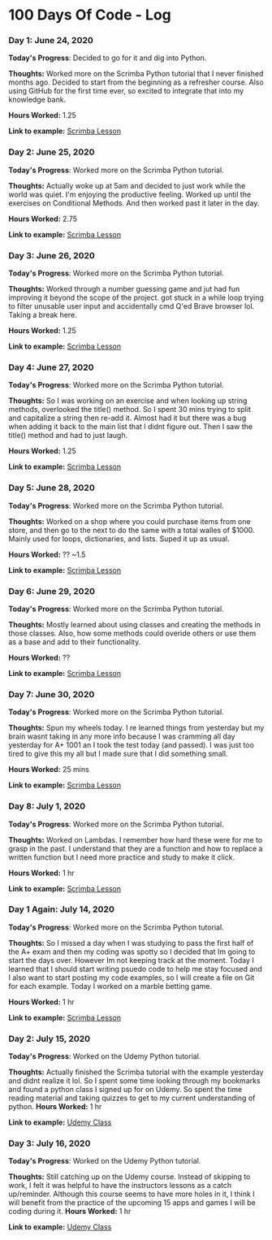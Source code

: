 # 100 Days Of Code - Log

### Day 1: June 24, 2020

**Today's Progress**: Decided to go for it and dig into Python.

**Thoughts:** Worked more on the Scrimba Python tutorial that I never finished months ago. Decided to start from the beginning as a refresher course. Also using GitHub for the first time ever, so excited to integrate that into my knowledge bank.

**Hours Worked:** 1.25

**Link to example:** [Scrimba Lesson](https://scrimba.com/course/gpython)


### Day 2: June 25, 2020

**Today's Progress**: Worked more on the Scrimba Python tutorial.

**Thoughts:** Actually woke up at 5am and decided to just work while the world was quiet. I'm enjoying the productive feeling. Worked up until the exercises on Conditional Methods. And then worked past it later in the day.

**Hours Worked:** 2.75

**Link to example:** [Scrimba Lesson](https://scrimba.com/p/pNpZMAB/c2PWdWCN)

### Day 3: June 26, 2020

**Today's Progress**: Worked more on the Scrimba Python tutorial.

**Thoughts:** Worked through a number guessing game and jut had fun improving it beyond the scope of the project. got stuck in a while loop trying to filter unusable user input and accidentally cmd Q'ed Brave browser lol. Taking a break here.

**Hours Worked:** 1.25

**Link to example:** [Scrimba Lesson](https://scrimba.com/p/pNpZMAB/cV8WmMcM)

### Day 4: June 27, 2020

**Today's Progress**: Worked more on the Scrimba Python tutorial.

**Thoughts:** So I was working on an exercise and when looking up string methods, overlooked the title() method. So I spent 30 mins trying to split and capitalize a string then re-add it. Almost had it but there was a bug when adding it back to the main list that I didnt figure out. Then I saw the title() method and had to just laugh.

**Hours Worked:** 1.25

**Link to example:** [Scrimba Lesson](https://scrimba.com/p/pNpZMAB/cV8WmMcM)


### Day 5: June 28, 2020

**Today's Progress**: Worked more on the Scrimba Python tutorial.

**Thoughts:** Worked on a shop where you could purchase items from one store, and then go to the next to do the same with a total walles of $1000. Mainly used for loops, dictionaries, and lists. Suped it up as usual.

**Hours Worked:** ?? ~1.5

**Link to example:** [Scrimba Lesson](https://scrimba.com/p/pNpZMAB/cNDRLWTR)

### Day 6: June 29, 2020

**Today's Progress**: Worked more on the Scrimba Python tutorial.

**Thoughts:** Mostly learned about using classes and creating the methods in those classes. Also, how some methods could overide others or use them as a base and add to their functionality.

**Hours Worked:** ??

**Link to example:** [Scrimba Lesson](https://scrimba.com/p/pNpZMAB/czk6KmCe)

### Day 7: June 30, 2020

**Today's Progress**: Worked more on the Scrimba Python tutorial.

**Thoughts:** Spun my wheels today. I re learned things from yesterday but my brain wasnt taking in any more info because I was cramming all day yesterday for A+ 1001 an I took the test today (and passed). I was just too tired to give this my all but I made sure that I did something small.

**Hours Worked:** 25 mins

**Link to example:** [Scrimba Lesson](same)

### Day 8: July 1, 2020

**Today's Progress**: Worked more on the Scrimba Python tutorial.

**Thoughts:** Worked on Lambdas. I remember how hard these were for me to grasp in the past. I understand that they are a function and how to replace a written function but I need more practice and study to make it click.

**Hours Worked:** 1 hr

**Link to example:** [Scrimba Lesson](https://scrimba.com/p/pNpZMAB/cKpNKbuQ)

### Day 1 Again: July 14, 2020

**Today's Progress**: Worked more on the Scrimba Python tutorial.

**Thoughts:** So I missed a day when I was studying to pass the first half of the A+ exam and then my coding was spotty so I decided that Im going to start the days over. However Im not keeping track at the moment. Today I learned that I should start writing psuedo code to help me stay focused and I also want to start posting my code examples, so I will create a file on Git for each example. Today I worked on a marble betting game.

**Hours Worked:** 1 hr

**Link to example:** [Scrimba Lesson](https://raw.githubusercontent.com/BoPratt/100-days-of-code-1/master/bettingGame.md)


### Day 2: July 15, 2020

**Today's Progress**: Worked on the Udemy Python tutorial.

**Thoughts:** Actually finished the Scrimba tutorial with the example yesterday and didnt realize it lol. So I spent some time looking through my bookmarks and found a python class I signed up for on Udemy. So spent the time reading material and taking quizzes to get to my current understanding of python.
**Hours Worked:** 1 hr

**Link to example:** [Udemy Class](https://www.udemy.com/course/python-complete-bootcamp-2019-learn-by-applying-knowledge/learn/lecture/15670490#overview)

### Day 3: July 16, 2020

**Today's Progress**: Worked on the Udemy Python tutorial.

**Thoughts:** Still catching up on the Udemy course. Instead of skipping to work, I felt it was helpful to have the instructors lessons as a catch up/reminder. Although this course seems to have more holes in it, I think I will benefit from the practice of the upcoming 15 apps and games I will be coding during it.
**Hours Worked:** 1 hr

**Link to example:** [Udemy Class](n/a)


<!--
### Day 0: February 30, 2016 (Example 2)
##### (delete me or comment me out)

**Today's Progress**: Fixed CSS, worked on canvas functionality for the app.

**Thoughts**: I really struggled with CSS, but, overall, I feel like I am slowly getting better at it. Canvas is still new for me, but I managed to figure out some basic functionality.

**Link(s) to work**: [Calculator App](http://www.example.com)


### Day 1: June 27, Monday

**Today's Progress**: I've gone through many exercises on FreeCodeCamp.

**Thoughts** I've recently started coding, and it's a great feeling when I finally solve an algorithm challenge after a lot of attempts and hours spent.

**Link(s) to work**
1. [Find the Longest Word in a String](https://www.freecodecamp.com/challenges/find-the-longest-word-in-a-string)
2. [Title Case a Sentence](https://www.freecodecamp.com/challenges/title-case-a-sentence)
-->
